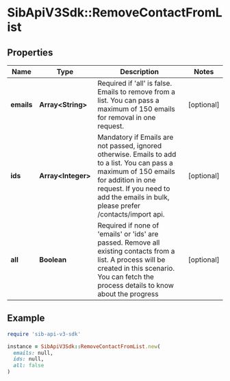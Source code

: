 # SibApiV3Sdk::RemoveContactFromList

## Properties

| Name | Type | Description | Notes |
| ---- | ---- | ----------- | ----- |
| **emails** | **Array&lt;String&gt;** | Required if &#39;all&#39; is false. Emails to remove from a list. You can pass a maximum of 150 emails for removal in one request. | [optional] |
| **ids** | **Array&lt;Integer&gt;** | Mandatory if Emails are not passed, ignored otherwise. Emails to add to a list. You can pass a maximum of 150 emails for addition in one request. If you need to add the emails in bulk, please prefer /contacts/import api. | [optional] |
| **all** | **Boolean** | Required if none of &#39;emails&#39; or &#39;ids&#39; are passed. Remove all existing contacts from a list.  A process will be created in this scenario. You can fetch the process details to know about the progress | [optional] |

## Example

```ruby
require 'sib-api-v3-sdk'

instance = SibApiV3Sdk::RemoveContactFromList.new(
  emails: null,
  ids: null,
  all: false
)
```


